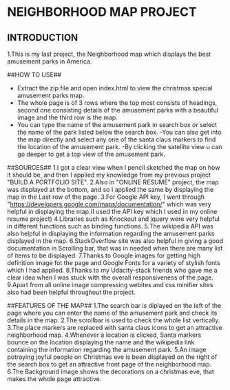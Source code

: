 # NEIGHBORHOOD MAP PROJECT #

## INTRODUCTION ##
1.This is my last project, the Neighborhood map which displays the best amusement parks in America.

##HOW TO USE##
- Extract the zip file and open index.html to view the christmas special amusement parks map.
- The whole page is of 3 rows where the top most consists of headings, second one consisting details of the amusement parks with a beautiful image and the third row is the map.
- You can type the name of the amusement park in search box or select the name of the park listed below the search box.
-You can also get into the map directly and select any one of the santa claus markers to find the location of the amusement park.
-By clicking the satellite view u can go deeper to get a top view of the amusement park.

##SOURCES##
1.I got a clear view when I pencil sketched the map on how it should be, and then I applied my knowledge from my previous project "BUILD A PORTFOLIO SITE".
2.Also in "ONLINE RESUME" project, the map was displayed at the bottom, and so I applied the same by displaying the map in the Last row of the page.
3.For Google API key, I went through "https://developers.google.com/maps/documentation/" which was very helpful in displaying the map.(I used the API key which I used in my online resume project)
4.Libraries such as Knockout and jquery were very helpful in different functions such as binding functions.
5.The wikipedia API was also helpful in displaying the information regarding the amusement parks displayed in the map.
6.StackOverflow site was also helpful in giving a good documentation in Scrolling bar, that was in needed when there are many list of items to be displayed.
7.Thanks to Google images for getting high definition image fot the page and Google Fonts for a variety of stylish fonts which I had applied.
8.Thanks to my Udacity-stack friends who gave me a clear idea when I was stuck with the overall responsiveness of the page.
9.Apart from all online image compressing webites and css minifier sites also had been helpful throughout the project.

##FEATURES OF THE MAP##
1.The search bar is diplayed on the left of the page where you can enter the name of the amusement park and check its details in the map.
2.The scrollbar is used to check the whole list vertically.
3.The place markers are replaced with santa claus icons to get an attractive neighborhood map.
4.Whenever a location is clicked, Santa markers bounce on the location displaying the name and the wikipedia link containing the information regarding the amusement park.
5.An image potraying joyful people on Christmas eve is been displayed on the right of the search box to get an attractive front page of the neighborhood map.
6.The Background image shows the decorations on a christmas eve, that makes the whole page attractive.



